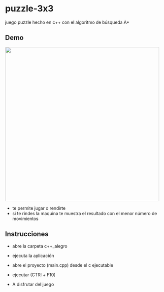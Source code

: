 # puzzle-3x3

juego puzzle hecho en c++ con el algoritmo de búsqueda A*

## Demo

<img src="https://media.giphy.com/media/ogRwNxl5Fy4aQ8Rcg6/giphy.gif" width="500" >

 * te permite jugar o rendirte
 * si te rindes la maquina te muestra el resultado con el menor número de movimientos

## Instrucciones

- abre la carpeta c++_alegro

- ejecuta la aplicación

- abre el proyecto (main.cpp) desde el c ejecutable

- ejecutar (CTRl + F10)

- A disfrutar del juego

